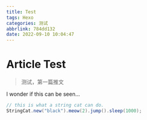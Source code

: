 ```yaml
---
title: Test
tags: Hexo
categories: 测试
abbrlink: 784dd132
date: 2022-09-10 10:04:47
---
```

# Article Test
> 测试，第一篇推文

I wonder if this can be seen...

``` java
// this is what a string cat can do.
StringCat.new("black").meow(2).jump().sleep(1000);
```